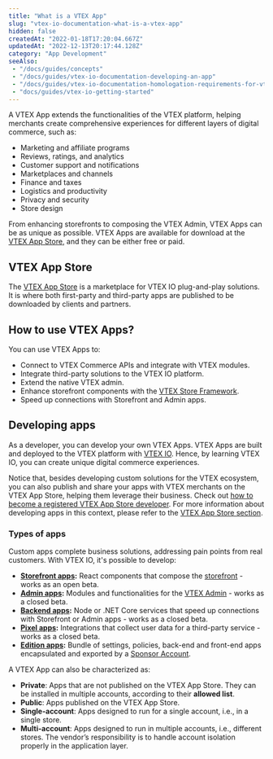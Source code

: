 ```yaml
---
title: "What is a VTEX App"
slug: "vtex-io-documentation-what-is-a-vtex-app"
hidden: false
createdAt: "2022-01-18T17:20:04.667Z"
updatedAt: "2022-12-13T20:17:44.128Z"
category: "App Development"
seeAlso:
 - "/docs/guides/concepts"
 - "/docs/guides/vtex-io-documentation-developing-an-app"
 - "/docs/guides/vtex-io-documentation-homologation-requirements-for-vtex-app-store"
 - "docs/guides/vtex-io-getting-started"
---
```

A VTEX App extends the functionalities of the VTEX platform, helping merchants create comprehensive experiences for different layers of digital commerce, such as:

- Marketing and affiliate programs
- Reviews, ratings, and analytics
- Customer support and notifications
- Marketplaces and channels
- Finance and taxes
- Logistics and productivity
- Privacy and security
- Store design

From enhancing storefronts to composing the VTEX Admin, VTEX Apps can be as unique as possible. VTEX Apps are available for download at the [VTEX App Store](https://apps.vtex.com/), and they can be either free or paid.

## VTEX App Store

The [VTEX App Store](https://apps.vtex.com/) is a marketplace for VTEX IO plug-and-play solutions. It is where both first-party and third-party apps are published to be downloaded by clients and partners.

## How to use VTEX Apps?

You can use VTEX Apps to:

- Connect to VTEX Commerce APIs and integrate with VTEX modules.
- Integrate third-party solutions to the VTEX IO platform.
- Extend the native VTEX admin.
- Enhance storefront components with the [VTEX Store Framework](https://developers.vtex.com/docs/guides/vtex-io-documentation-what-is-vtex-store-framework).
- Speed up connections with Storefront and Admin apps.

## Developing apps

As a developer, you can develop your own VTEX Apps. VTEX Apps are built and deployed to the VTEX platform with [VTEX IO](https://developers.vtex.com/docs/guides/vtex-io-documentation-what-is-vtex-io). Hence, by learning VTEX IO, you can create unique digital commerce experiences.

Notice that, besides developing custom solutions for the VTEX ecosystem, you can also publish and share your apps with VTEX merchants on the VTEX App Store, helping them leverage their business. Check out [how to become a registered VTEX App Store developer](https://developers.vtex.com/docs/guides/vtex-io-documentation-becoming-a-registered-vtex-app-store-developer). For more information about developing apps in this context, please refer to the [VTEX App Store section](https://developers.vtex.com/docs/guides/vtex-app-store).

### Types of apps

Custom apps complete business solutions, addressing pain points from real customers. With VTEX IO, it's possible to develop:

- **[Storefront apps](https://developers.vtex.com/docs/guides/vtex-io-documentation-1-developing-storefront-apps-using-react-and-vtex-io):** React components that compose the [storefront](https://developers.vtex.com/docs/guides/vtex-io-documentation-what-is-vtex-store-framework) - works as an open beta.
- **[Admin apps](https://learn.vtex.com/docs/course-admin-lang-en):** Modules and functionalities for the [VTEX Admin](https://help.vtex.com/en/tutorial/vtex-admin-start-here--531cHtUCUi3puRXNDmKziw) - works as a closed beta.
- **[Backend apps](https://developers.vtex.com/docs/guides/vtex-io-documentation-service):** Node or .NET Core services that speed up connections with Storefront or Admin apps - works as a closed beta.
- **[Pixel apps](https://developers.vtex.com/docs/guides/vtex-io-documentation-1-developnativeintegrationswithpixelapps):** Integrations that collect user data for a third-party service - works as a closed beta.
- **[Edition apps](https://developers.vtex.com/docs/guides/vtex-io-documentation-edition-app):** Bundle of settings, policies, back-end and front-end apps encapsulated and exported by a [Sponsor Account](https://developers.vtex.com/docs/guides/vtex-io-documentation-sponsor-account).

A VTEX App can also be characterized as:

- **Private**: Apps that are not published on the VTEX App Store. They can be installed in multiple accounts, according to their **allowed list**.
- **Public**: Apps published on the VTEX App Store.
- **Single-account**: Apps designed to run for a single account, i.e., in a single store.
- **Multi-account**: Apps designed to run in multiple accounts, i.e., different stores. The vendor’s responsibility is to handle account isolation properly in the application layer.
